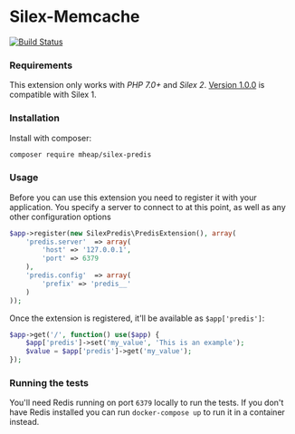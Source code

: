 # Silex-Memcache

[![Build Status](https://secure.travis-ci.org/mheap/Silex-Predis.png?branch=master)](http://travis-ci.org/mheap/Silex-Predis)

### Requirements

This extension only works with *PHP 7.0+* and *Silex 2*.
[Version 1.0.0](https://github.com/mheap/Silex-Predis/releases/tag/1.0.0) is compatible
with Silex 1.

### Installation

Install with composer:

```bash
composer require mheap/silex-predis
```

### Usage

Before you can use this extension you need to register it with your application. You
specify a server to connect to at this point, as well as any other configuration options

```php
$app->register(new SilexPredis\PredisExtension(), array(
    'predis.server'  => array(
        'host' => '127.0.0.1',
        'port' => 6379
    ),
    'predis.config'  => array(
        'prefix' => 'predis__'
    )
));
```

Once the extension is registered, it'll be available as `$app['predis']`:

```php
$app->get('/', function() use($app) {
    $app['predis']->set('my_value', 'This is an example');
    $value = $app['predis']->get('my_value');
});
```

### Running the tests

You'll need Redis running on port `6379` locally to run the tests. If you don't have
Redis installed you can run `docker-compose up` to run it in a container instead.
